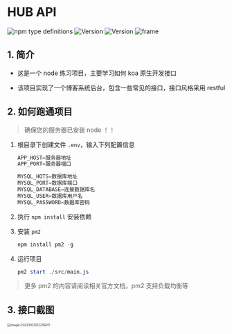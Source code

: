 # HUB API
<p>
<a><img alt="npm type definitions" src="https://img.shields.io/badge/types-Javascript-yellow"></a>
<a><img src="https://img.shields.io/badge/npm-v6.14.11-blue" alt="Version"></a>
<a><img src="https://img.shields.io/badge/node-v14.16.0-red" alt="Version"></a>
<a><img src="https://img.shields.io/badge/frame-Koa-green" alt="frame"></a>
</p>

## 1. 简介
* 这是一个 node 练习项目，主要学习如何 koa 原生开发接口

* 该项目实现了一个博客系统后台，包含一些常见的接口，接口风格采用 restful


## 2. 如何跑通项目
> 确保您的服务器已安装 node ！！
1. 根目录下创建文件 `.env`，输入下列配置信息

    ```powershell
    APP_HOST=服务器地址
    APP_PORT=服务器端口

    MYSQL_HOTS=数据库地址
    MYSQL_PORT=数据库端口
    MYSQL_DATABASE=连接数据库名
    MYSQL_USER=数据库用户名
    MYSQL_PASSWORD=数据库密码
    ```

2. 执行 `npm install` 安装依赖
3. 安装 `pm2`
    ```powershell
    npm install pm2 -g
    ```
4. 运行项目
    ```powershell
    pm2 start ./src/main.js
    ```
> 更多 pm2 的内容请阅读相关官方文档，pm2 支持负载均衡等

## 3. 接口截图
<img src="https://mxh-1257393241.cos.ap-nanjing.myqcloud.com//markdownimage-20221003012254011.png" alt="image-20221003012254011" style="zoom:50%;" />
